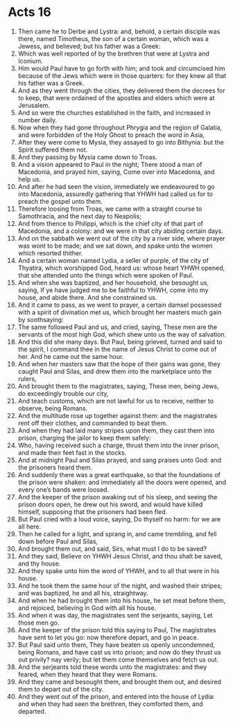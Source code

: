 ﻿# Acts 16
1. Then came he to Derbe and Lystra: and, behold, a certain disciple was there, named Timotheus, the son of a certain woman, which was a Jewess, and believed; but his father was a Greek: 
2. Which was well reported of by the brethren that were at Lystra and Iconium. 
3. Him would Paul have to go forth with him; and took and circumcised him because of the Jews which were in those quarters: for they knew all that his father was a Greek. 
4. And as they went through the cities, they delivered them the decrees for to keep, that were ordained of the apostles and elders which were at Jerusalem. 
5. And so were the churches established in the faith, and increased in number daily. 
6. Now when they had gone throughout Phrygia and the region of Galatia, and were forbidden of the Holy Ghost to preach the word in Asia, 
7. After they were come to Mysia, they assayed to go into Bithynia: but the Spirit suffered them not. 
8. And they passing by Mysia came down to Troas. 
9. And a vision appeared to Paul in the night; There stood a man of Macedonia, and prayed him, saying, Come over into Macedonia, and help us. 
10. And after he had seen the vision, immediately we endeavoured to go into Macedonia, assuredly gathering that YHWH had called us for to preach the gospel unto them. 
11. Therefore loosing from Troas, we came with a straight course to Samothracia, and the next day to Neapolis; 
12. And from thence to Philippi, which is the chief city of that part of Macedonia, and a colony: and we were in that city abiding certain days. 
13. And on the sabbath we went out of the city by a river side, where prayer was wont to be made; and we sat down, and spake unto the women which resorted thither. 
14.  And a certain woman named Lydia, a seller of purple, of the city of Thyatira, which worshipped God, heard us: whose heart YHWH opened, that she attended unto the things which were spoken of Paul. 
15. And when she was baptized, and her household, she besought us, saying, If ye have judged me to be faithful to YHWH, come into my house, and abide there. And she constrained us. 
16.  And it came to pass, as we went to prayer, a certain damsel possessed with a spirit of divination met us, which brought her masters much gain by soothsaying: 
17. The same followed Paul and us, and cried, saying, These men are the servants of the most high God, which shew unto us the way of salvation. 
18. And this did she many days. But Paul, being grieved, turned and said to the spirit, I command thee in the name of Jesus Christ to come out of her. And he came out the same hour. 
19.  And when her masters saw that the hope of their gains was gone, they caught Paul and Silas, and drew them into the marketplace unto the rulers, 
20. And brought them to the magistrates, saying, These men, being Jews, do exceedingly trouble our city, 
21. And teach customs, which are not lawful for us to receive, neither to observe, being Romans. 
22. And the multitude rose up together against them: and the magistrates rent off their clothes, and commanded to beat them. 
23. And when they had laid many stripes upon them, they cast them into prison, charging the jailor to keep them safely: 
24. Who, having received such a charge, thrust them into the inner prison, and made their feet fast in the stocks. 
25.  And at midnight Paul and Silas prayed, and sang praises unto God: and the prisoners heard them. 
26. And suddenly there was a great earthquake, so that the foundations of the prison were shaken: and immediately all the doors were opened, and every one’s bands were loosed. 
27. And the keeper of the prison awaking out of his sleep, and seeing the prison doors open, he drew out his sword, and would have killed himself, supposing that the prisoners had been fled. 
28. But Paul cried with a loud voice, saying, Do thyself no harm: for we are all here. 
29. Then he called for a light, and sprang in, and came trembling, and fell down before Paul and Silas, 
30. And brought them out, and said, Sirs, what must I do to be saved? 
31. And they said, Believe on YHWH Jesus Christ, and thou shalt be saved, and thy house. 
32. And they spake unto him the word of YHWH, and to all that were in his house. 
33. And he took them the same hour of the night, and washed their stripes; and was baptized, he and all his, straightway. 
34. And when he had brought them into his house, he set meat before them, and rejoiced, believing in God with all his house. 
35. And when it was day, the magistrates sent the serjeants, saying, Let those men go. 
36. And the keeper of the prison told this saying to Paul, The magistrates have sent to let you go: now therefore depart, and go in peace. 
37. But Paul said unto them, They have beaten us openly uncondemned, being Romans, and have cast us into prison; and now do they thrust us out privily? nay verily; but let them come themselves and fetch us out. 
38. And the serjeants told these words unto the magistrates: and they feared, when they heard that they were Romans. 
39. And they came and besought them, and brought them out, and desired them to depart out of the city. 
40. And they went out of the prison, and entered into the house of Lydia: and when they had seen the brethren, they comforted them, and departed. 
